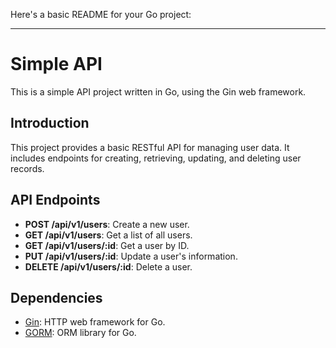 Here's a basic README for your Go project:

---

# Simple API

This is a simple API project written in Go, using the Gin web framework.

## Introduction

This project provides a basic RESTful API for managing user data. It includes endpoints for creating, retrieving, updating, and deleting user records.

## API Endpoints

- **POST /api/v1/users**: Create a new user.
- **GET /api/v1/users**: Get a list of all users.
- **GET /api/v1/users/:id**: Get a user by ID.
- **PUT /api/v1/users/:id**: Update a user's information.
- **DELETE /api/v1/users/:id**: Delete a user.

## Dependencies

- [Gin](https://github.com/gin-gonic/gin): HTTP web framework for Go.
- [GORM](https://gorm.io/): ORM library for Go.

